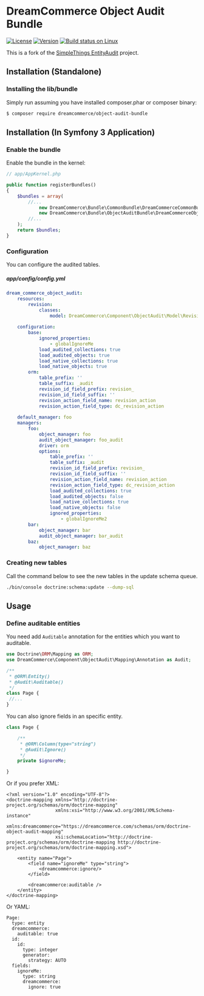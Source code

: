 # DreamCommerce Object Audit Bundle

[![License](https://img.shields.io/packagist/l/dreamcommerce/object-audit-bundle.svg)](https://packagist.org/packages/dreamcommerce/object-audit-bundle)
[![Version](https://img.shields.io/packagist/vpre/dreamcommerce/object-audit-bundle.svg)](https://packagist.org/packages/dreamcommerce/object-audit-bundle)
[![Build status on Linux](https://img.shields.io/travis/dreamcommerce/object-audit-bundle/master.svg)](http://travis-ci.org/dreamcommerce/object-audit-bundle)

This is a fork of the [SimpleThings EntityAudit](https://github.com/simplethings/EntityAudit) project.

## Installation (Standalone)

### Installing the lib/bundle

Simply run assuming you have installed composer.phar or composer binary:

``` bash
$ composer require dreamcommerce/object-audit-bundle
```

## Installation (In Symfony 3 Application)

### Enable the bundle

Enable the bundle in the kernel:

``` php
// app/AppKernel.php

public function registerBundles()
{
    $bundles = array(
        //...
            new DreamCommerce\Bundle\CommonBundle\DreamCommerceCommonBundle(),
            new DreamCommerce\Bundle\ObjectAuditBundle\DreamCommerceObjectAuditBundle(),
        //...
    );
    return $bundles;
}
```

### Configuration

You can configure the audited tables. 

##### app/config/config.yml
```yml
dream_commerce_object_audit:
    resources:
        revision:
            classes:
                model: DreamCommerce\Component\ObjectAudit\Model\Revision
         
    configuration:
        base:
            ignored_properties:
                - globalIgnoreMe
            load_audited_collections: true
            load_audited_objects: true
            load_native_collections: true
            load_native_objects: true
        orm:
            table_prefix: ''
            table_suffix: _audit
            revision_id_field_prefix: revision_
            revision_id_field_suffix: ''
            revision_action_field_name: revision_action
            revision_action_field_type: dc_revision_action
            
    default_manager: foo
    managers:
        foo:
            object_manager: foo
            audit_object_manager: foo_audit
            driver: orm
            options:
                table_prefix: ''
                table_suffix: _audit
                revision_id_field_prefix: revision_
                revision_id_field_suffix: ''
                revision_action_field_name: revision_action
                revision_action_field_type: dc_revision_action
                load_audited_collections: true
                load_audited_objects: false
                load_native_collections: true
                load_native_objects: false
                ignored_properties:
                    - globalIgnoreMe2
        bar:
            object_manager: bar
            audit_object_manager: bar_audit
        baz:
            object_manager: baz      
```

### Creating new tables

Call the command below to see the new tables in the update schema queue.

```bash
./bin/console doctrine:schema:update --dump-sql 
```

## Usage

### Define auditable entities
 
You need add `Auditable` annotation for the entities which you want to auditable.
  
```php
use Doctrine\ORM\Mapping as ORM;
use DreamCommerce\Component\ObjectAudit\Mapping\Annotation as Audit;

/**
 * @ORM\Entity()
 * @Audit\Auditable()
 */
class Page {
 //...
}
```

You can also ignore fields in an specific entity.
 
```php
class Page {

    /**
     * @ORM\Column(type="string")
     * @Audit\Ignore()
     */
    private $ignoreMe;

}
``` 

Or if you prefer XML:

```
<?xml version="1.0" encoding="UTF-8"?>
<doctrine-mapping xmlns="http://doctrine-project.org/schemas/orm/doctrine-mapping"
                  xmlns:xsi="http://www.w3.org/2001/XMLSchema-instance"
                  xmlns:dreamcommerce="https://dreamcommerce.com/schemas/orm/doctrine-object-audit-mapping"
                  xsi:schemaLocation="http://doctrine-project.org/schemas/orm/doctrine-mapping http://doctrine-project.org/schemas/orm/doctrine-mapping.xsd">

    <entity name="Page">
        <field name="ignoreMe" type="string">
            <dreamcommerce:ignore/>
        </field>
        
        <dreamcommerce:auditable />
    </entity>
</doctrine-mapping>
```

Or YAML:

```
Page:
  type: entity
  dreamcommerce:
    auditable: true
  id:
    id:
      type: integer
      generator:
        strategy: AUTO
  fields:
    ignoreMe:
      type: string
      dreamcommerce:
        ignore: true
```
